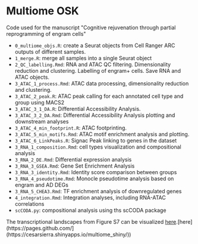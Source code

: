 # Multiome OSK
Code used for the manuscript "Cognitive rejuvenation through partial reprogramming of engram cells"

- ```0_multiome_objs.R```: create a Seurat objects from Cell Ranger ARC outputs of different samples.
- ```1_merge.R```: merge all samples into a single Seurat object
- ```2_QC_labelling.Rmd```: RNA and ATAC QC filtering. Dimensionality reduction and clustering. Labelling of engram+ cells. Save RNA and ATAC objects.
- ```3_ATAC_1_process.Rmd```: ATAC data processing, dimensionality reduction and clustering.
- ```3_ATAC_2_peak.R```: ATAC peak calling for each annotated cell type and group using MACS2
- ```3_ATAC_3_1_DA.R```: Differential Accessibility Analysis.
- ```3_ATAC_3_2_DA.Rmd```: Differential Accessibility Analysis plotting and downstream analyses
- ```3_ATAC_4_min_footprint.R```: ATAC footprinting.
- ```3_ATAC_5_min_motifs.Rmd```: ATAC motif enrichment analysis and plotting.
- ```3_ATAC_6_LinkPeaks.R```: Signac Peak linking to genes in the dataset
- ```3_RNA_1_composition.Rmd```: cell types visualization and compositional analysis
- ```3_RNA_2_DE.Rmd```: Differential expression analysis
- ```3_RNA_3_GSEA.Rmd```: Gene Set Enrichment Analysis
- ```3_RNA_3_identity.Rmd```: Identity score comparison between groups
- ```3_RNA_4_pseudotime.Rmd```: Monocle pseudotime analysis based on engram and AD DEGs
- ```3_RNA_5_CHEA3.Rmd```: TF enrichment analysis of downregulated genes
- ```4_integration.Rmd```: Integration analyses, including RNA-ATAC correlations
- ```scCODA.py```: compositional analysis using ths scCODA package

The transcriptional landscapes from Figure S7 can be visualized [here]([https://pages.github.com/](https://cesarsierra.shinyapps.io/multiome_shiny/)).[here](https://pages.github.com/](https://cesarsierra.shinyapps.io/multiome_shiny/))
